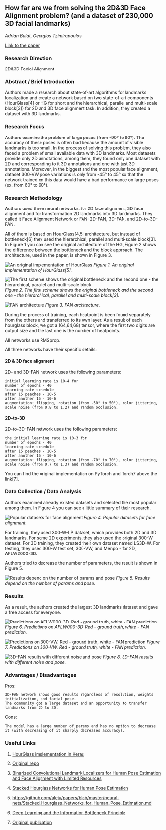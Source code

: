 ## How far are we from solving the 2D&3D Face Alignment problem? (and a dataset of 230,000 3D facial landmarks)
*Adrian Bulat, Georgios Tzimiropoulos*

[Link to the paper](https://arxiv.org/abs/1703.07332)


### Research Direction

2D&3D Facial Alignment


### Abstract / Brief Introduction

Authors made a research about state-of-art algorithms for landmarks localization and create a network based on two state-of-art components (HourGlass[4] or HG for short and the hierarchical, parallel and multi-scale block[3]) for 2D and 3D face alignment task. In addition, they created a dataset with 3D landmarks. 


### Research Focus

Authors examine the problem of large poses (from -90° to 90°). The accuracy of these poses is often bad because the amount of visible landmarks is too small. In the process of solving this problem, they also faced a problem of small available data with 3D landmarks. Most datasets provide only 2D annotations, among them, they found only one dataset with 2D and corresponding to it 3D annotations and one with just 3D annotations. Moreover, in the biggest and the most popular face alignment, dataset 300-VW pose variations is only from -45° to 45° so that the network trained on this data would have a bad performance on large poses (ex. from 60° to 90°). 


### Research Methodology

Authors used three neural networks: for 2D face alignment, 3D face alignment and for transformation 2D landmarks into 3D landmarks. They called it Face Alignment Network or FAN: 2D-FAN, 3D-FAN, and 2D-to-3D-FAN.

All of them is based on HourGlass[4,5] architecture, but instead of bottleneck[6] they used the hierarchical, parallel and multi-scale block[3]. In Figure 1 you can see the original architecture of the HG, Figure 2 shows the difference between the bottleneck and the block approach. The architecture, used in the paper, is shown in Figure 3.


![An original implementation of HourGlass](https://github.com/wildOsprey/papers_notes/blob/master/images/fan/hg.jpeg)
*Figure 1. An original implementation of HourGlass[5].*

![The first scheme shows the original bottleneck and the second one - the hierarchical, parallel and multi-scale block](https://github.com/wildOsprey/papers_notes/blob/master/images/fan/bottleneck_vs_block.JPG)
*Figure 2. The first scheme shows the original bottleneck and the second one - the hierarchical, parallel and multi-scale block[3].*


![FAN architecture](https://github.com/wildOsprey/papers_notes/blob/master/images/fan/fan_architecture.jpeg)
*Figure 3. FAN architecture.*

During the process of training, each heatpoint is been found separately from the others and transferred to its own layer. As a result of each hourglass block, we got a (64,64,68) tensor, where the first two digits are output size and the last one is the number of heatpoints. 

All networks use RMSprop.

All three networks have their specific details:

#### 2D & 3D face alignment

2D- and 3D-FAN network  uses the following parameters:

    initial learning rate is 10-4 for 
    number of epochs - 40
    learning rate schedule
    after 15 peaches - 10-5
    after another 15 - 10-6
    augmentation: flipping, rotation (from -50° to 50°), color jittering, scale noise (from 0.8 to 1.2) and random occlusion.

#### 2D-to-3D

2D-to-3D-FAN network  uses the following parameters:

    the initial learning rate is 10-3 for 
    number of epochs - 40
    learning rate schedule
    after 15 peaches - 10-5
    after another 15 - 10-6
    augmentation: flipping, rotation (from -70° to 70°), color jittering, scale noise (from 0.7 to 1.3) and random occlusion.

You can find the original implementation on PyTorch and Torch7 above the link[7]. 

### Data Collection / Data Analysis

Authors examined already existed datasets and selected the most popular among them. In Figure 4 you can see a little summary of their research.

![Popular datasets for face alignment](https://github.com/wildOsprey/papers_notes/blob/master/images/fan/popular_datasets.JPG)
*Figure 4. Popular datasets for face alignment.*

For training, they used 300-W-LP dataset, which provides both 2D and 3D landmarks. For some 2D experiments, they also used the original 300-W dataset. For 3D training, they created their own dataset named LS3D-W. For testing, they used 300-W test set, 300-VW, and Menpo - for 2D, AFLW2000-3D. 

Authors tried to decrease the number of parameters, the result is shown in Figure 5.

![Results depend on the number of params and pose](https://github.com/wildOsprey/papers_notes/blob/master/images/fan/result6.JPG)
*Figure 5. Results depend on the number of params and pose.*


### Results

As a result, the authors created the largest 3D landmarks dataset and gave a free access for everyone. 

![Predictions on AFLW000-3D. Red - ground truth, white - FAN prediction](https://github.com/wildOsprey/papers_notes/blob/master/images/fan/result4.JPG)
*Figure 6. Predictions on AFLW000-3D. Red - ground truth, white - FAN prediction.*

![Predictions on 300-VW. Red - ground truth, white - FAN prediction](https://github.com/wildOsprey/papers_notes/blob/master/images/fan/result1.JPG)
*Figure 7. Predictions on 300-VW. Red - ground truth, white - FAN prediction.*

![3D-FAN results with different noise and pose](https://github.com/wildOsprey/papers_notes/blob/master/images/fan/result5.JPG)
*Figure 8. 3D-FAN results with different noise and pose.*


### Advantages / Disadvantages

Pros:

	3D-FAN network shows good results regardless of resolution, weights initialization, and facial pose.
	The community got a large dataset and an opportunity to transfer landmarks from 2D to 3D.

Cons: 

	The model has a large number of params and has no option to decrease it (with decreasing of it sharply decreases accuracy).

### Useful Links

1. [HourGlass implementation in Keras](https://gist.github.com/SaifAlDilaimi/cdacc15129fb71f905990282c20b0b35)

2. [Original repo](https://github.com/1adrianb/2D-and-3D-face-alignment)

3. [Binarized Convolutional Landmark Localizers for Human Pose Estimation and Face Alignment with Limited Resources](https://arxiv.org/pdf/1703.00862.pdf)

4. [Stacked Hourglass Networks for Human Pose Estimation](https://arxiv.org/pdf/1603.06937.pdf)

5. https://github.com/aleju/papers/blob/master/neural-nets/Stacked_Hourglass_Networks_for_Human_Pose_Estimation.md

6. [Deep Learning and the Information Bottleneck Principle](https://arxiv.org/abs/1503.02406)

7. [Original publication](https://www.adrianbulat.com/face-alignment/)
